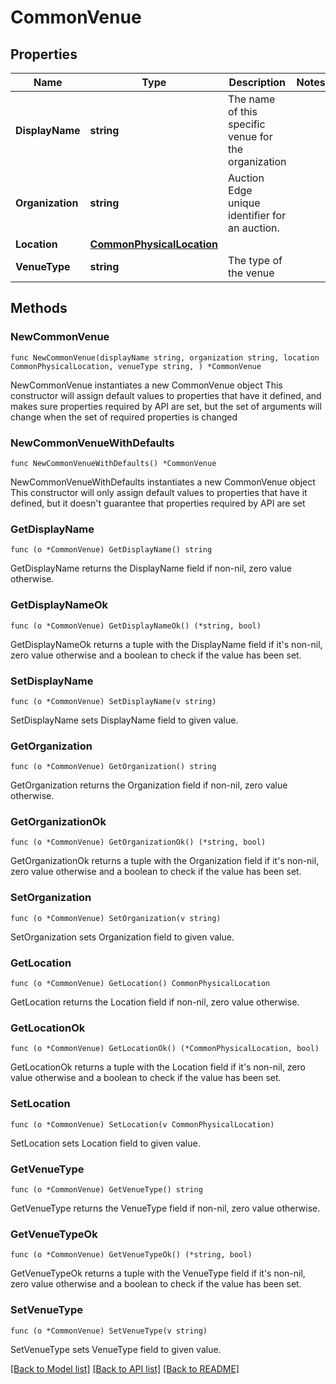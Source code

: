 # CommonVenue

## Properties

Name | Type | Description | Notes
------------ | ------------- | ------------- | -------------
**DisplayName** | **string** | The name of this specific venue for the organization | 
**Organization** | **string** | Auction Edge unique identifier for an auction. | 
**Location** | [**CommonPhysicalLocation**](CommonPhysicalLocation.md) |  | 
**VenueType** | **string** | The type of the venue | 

## Methods

### NewCommonVenue

`func NewCommonVenue(displayName string, organization string, location CommonPhysicalLocation, venueType string, ) *CommonVenue`

NewCommonVenue instantiates a new CommonVenue object
This constructor will assign default values to properties that have it defined,
and makes sure properties required by API are set, but the set of arguments
will change when the set of required properties is changed

### NewCommonVenueWithDefaults

`func NewCommonVenueWithDefaults() *CommonVenue`

NewCommonVenueWithDefaults instantiates a new CommonVenue object
This constructor will only assign default values to properties that have it defined,
but it doesn't guarantee that properties required by API are set

### GetDisplayName

`func (o *CommonVenue) GetDisplayName() string`

GetDisplayName returns the DisplayName field if non-nil, zero value otherwise.

### GetDisplayNameOk

`func (o *CommonVenue) GetDisplayNameOk() (*string, bool)`

GetDisplayNameOk returns a tuple with the DisplayName field if it's non-nil, zero value otherwise
and a boolean to check if the value has been set.

### SetDisplayName

`func (o *CommonVenue) SetDisplayName(v string)`

SetDisplayName sets DisplayName field to given value.


### GetOrganization

`func (o *CommonVenue) GetOrganization() string`

GetOrganization returns the Organization field if non-nil, zero value otherwise.

### GetOrganizationOk

`func (o *CommonVenue) GetOrganizationOk() (*string, bool)`

GetOrganizationOk returns a tuple with the Organization field if it's non-nil, zero value otherwise
and a boolean to check if the value has been set.

### SetOrganization

`func (o *CommonVenue) SetOrganization(v string)`

SetOrganization sets Organization field to given value.


### GetLocation

`func (o *CommonVenue) GetLocation() CommonPhysicalLocation`

GetLocation returns the Location field if non-nil, zero value otherwise.

### GetLocationOk

`func (o *CommonVenue) GetLocationOk() (*CommonPhysicalLocation, bool)`

GetLocationOk returns a tuple with the Location field if it's non-nil, zero value otherwise
and a boolean to check if the value has been set.

### SetLocation

`func (o *CommonVenue) SetLocation(v CommonPhysicalLocation)`

SetLocation sets Location field to given value.


### GetVenueType

`func (o *CommonVenue) GetVenueType() string`

GetVenueType returns the VenueType field if non-nil, zero value otherwise.

### GetVenueTypeOk

`func (o *CommonVenue) GetVenueTypeOk() (*string, bool)`

GetVenueTypeOk returns a tuple with the VenueType field if it's non-nil, zero value otherwise
and a boolean to check if the value has been set.

### SetVenueType

`func (o *CommonVenue) SetVenueType(v string)`

SetVenueType sets VenueType field to given value.



[[Back to Model list]](../README.md#documentation-for-models) [[Back to API list]](../README.md#documentation-for-api-endpoints) [[Back to README]](../README.md)


